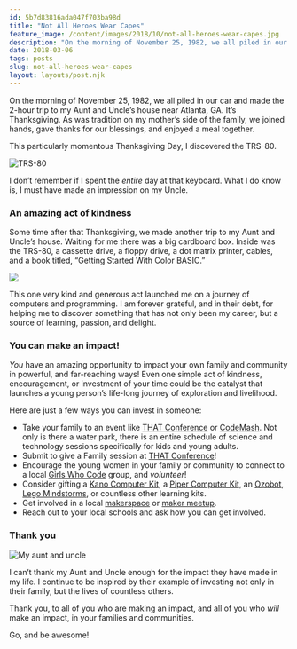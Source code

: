 ```yaml
---
id: 5b7d83816ada047f703ba98d
title: "Not All Heroes Wear Capes"
feature_image: /content/images/2018/10/not-all-heroes-wear-capes.jpg
description: "On the morning of November 25, 1982, we all piled in our car and made the 2-hour trip to my Aunt and Uncle’s house near Atlanta, GA. It’s…"
date: 2018-03-06
tags: posts
slug: not-all-heroes-wear-capes
layout: layouts/post.njk
---
```


On the morning of November 25, 1982, we all piled in our car and made the 2-hour trip to my Aunt and Uncle’s house near Atlanta, GA. It’s Thanksgiving. As was tradition on my mother’s side of the family, we joined hands, gave thanks for our blessings, and enjoyed a meal together.

This particularly momentous Thanksgiving Day, I discovered the TRS-80.

![TRS-80](/content/images/2018/03/BB7D74CD-ECCF-4AC0-83D2-65A864064EFE.jpeg)

I don’t remember if I spent the _entire_ day at that keyboard. What I do know is, I must have made an impression on my Uncle.

### An amazing act of kindness

Some time after that Thanksgiving, we made another trip to my Aunt and Uncle’s house. Waiting for me there was a big cardboard box. Inside was the TRS-80, a cassette drive, a floppy drive, a dot matrix printer, cables, and a book titled, “Getting Started With Color BASIC.”

![](/content/images/2018/03/5B73C5D9-CE5F-4167-819E-FD803E1079A9.jpeg)

This one very kind and generous act launched me on a journey of computers and programming. I am forever grateful, and in their debt, for helping me to discover something that has not only been my career, but a source of learning, passion, and delight.

### You can make an impact!

_You_ have an amazing opportunity to impact your own family and community in powerful, and far-reaching ways! Even one simple act of kindness, encouragement, or investment of your time could be the catalyst that launches a young person’s life-long journey of exploration and livelihood.

Here are just a few ways you can invest in someone:

* Take your family to an event like [THAT Conference](https://www.thatconference.com/) or [CodeMash](http://www.codemash.org/). Not only is there a water park, there is an entire schedule of science and technology sessions specifically for kids and young adults.
* Submit to give a Family session at [THAT Conference](https://www.thatconference.com/Sessions/Submit)!
* Encourage the young women in your family or community to connect to a local [Girls Who Code](https://girlswhocode.com) group, and _volunteer_!
* Consider gifting a [Kano Computer Kit](https://www.amazon.com/Kano-1000D-01-Computer-Kit/dp/B00WRGTVWI/), a [Piper Computer Kit](https://www.amazon.com/Piper-Computer-Educational-Teaches-Coding/dp/B016HLFW44/), an [Ozobot](https://ozobot.com/), [Lego Mindstorms](https://www.lego.com/en-us/mindstorms), or countless other learning kits.
* Get involved in a local [makerspace](https://spaces.makerspace.com/directory/) or [maker meetup](https://www.meetup.com/topics/makers/).
* Reach out to your local schools and ask how you can get involved.

### Thank you

![My aunt and uncle](/content/images/2018/03/aunt-and-uncle_sm.jpg)

I can’t thank my Aunt and Uncle enough for the impact they have made in my life. I continue to be inspired by their example of investing not only in their family, but the lives of countless others.

Thank you, to all of you who are making an impact, and all of you who _will_ make an impact, in your families and communities.

Go, and be awesome!
